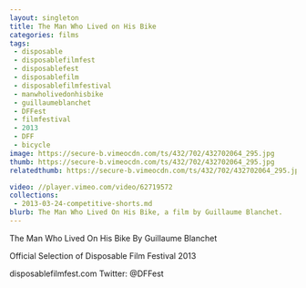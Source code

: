 ```yaml
---
layout: singleton
title: The Man Who Lived on His Bike
categories: films
tags:
 - disposable
 - disposablefilmfest
 - disposablefest
 - disposablefilm
 - disposablefilmfestival
 - manwholivedonhisbike
 - guillaumeblanchet
 - DFFest
 - filmfestival
 - 2013
 - DFF
 - bicycle
image: https://secure-b.vimeocdn.com/ts/432/702/432702064_295.jpg
thumb: https://secure-b.vimeocdn.com/ts/432/702/432702064_295.jpg
relatedthumb: https://secure-b.vimeocdn.com/ts/432/702/432702064_295.jpg

video: //player.vimeo.com/video/62719572
collections:
 - 2013-03-24-competitive-shorts.md
blurb: The Man Who Lived On His Bike, a film by Guillaume Blanchet.
---
```


The Man Who Lived On His Bike
By Guillaume Blanchet

Official Selection of Disposable Film Festival 2013

disposablefilmfest.com
Twitter: @DFFest